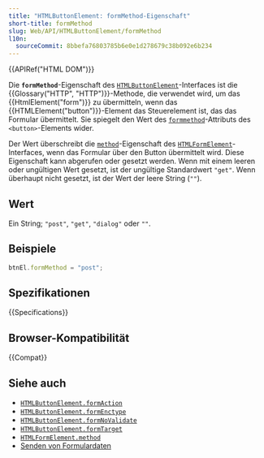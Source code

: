 ```yaml
---
title: "HTMLButtonElement: formMethod-Eigenschaft"
short-title: formMethod
slug: Web/API/HTMLButtonElement/formMethod
l10n:
  sourceCommit: 8bbefa76803785b6e0e1d278679c38b092e6b234
---
```


{{APIRef("HTML DOM")}}

Die **`formMethod`**-Eigenschaft des [`HTMLButtonElement`](/de/docs/Web/API/HTMLButtonElement)-Interfaces ist die {{Glossary("HTTP", "HTTP")}}-Methode, die verwendet wird, um das {{HtmlElement("form")}} zu übermitteln, wenn das {{HTMLElement("button")}}-Element das Steuerelement ist, das das Formular übermittelt. Sie spiegelt den Wert des [`formmethod`](/de/docs/Web/HTML/Element/button#formmethod)-Attributs des `<button>`-Elements wider.

Der Wert überschreibt die [`method`](/de/docs/Web/API/HTMLFormElement/method)-Eigenschaft des [`HTMLFormElement`](/de/docs/Web/API/HTMLFormElement)-Interfaces, wenn das Formular über den Button übermittelt wird. Diese Eigenschaft kann abgerufen oder gesetzt werden. Wenn mit einem leeren oder ungültigen Wert gesetzt, ist der ungültige Standardwert `"get"`. Wenn überhaupt nicht gesetzt, ist der Wert der leere String (`""`).

## Wert

Ein String; `"post"`, `"get"`, `"dialog"` oder `""`.

## Beispiele

```js
btnEl.formMethod = "post";
```

## Spezifikationen

{{Specifications}}

## Browser-Kompatibilität

{{Compat}}

## Siehe auch

- [`HTMLButtonElement.formAction`](/de/docs/Web/API/HTMLButtonElement/formAction)
- [`HTMLButtonElement.formEnctype`](/de/docs/Web/API/HTMLButtonElement/formEnctype)
- [`HTMLButtonElement.formNoValidate`](/de/docs/Web/API/HTMLButtonElement/formNoValidate)
- [`HTMLButtonElement.formTarget`](/de/docs/Web/API/HTMLButtonElement/formTarget)
- [`HTMLFormElement.method`](/de/docs/Web/API/HTMLFormElement/method)
- [Senden von Formulardaten](/de/docs/Learn/Forms/Sending_and_retrieving_form_data)
